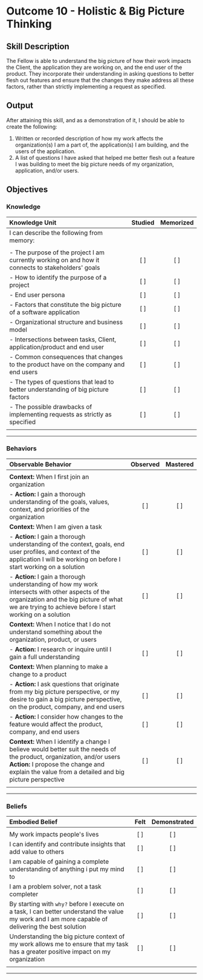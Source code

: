 # Outcome 10 - Holistic & Big Picture Thinking

## Skill Description

The Fellow is able to understand the big picture of how their work impacts the Client, the application they are working on, and the end user of the product. They incorporate their understanding in asking questions to better flesh out features and ensure that the changes they make address all these factors, rather than strictly implementing a request as specified.

## Output

After attaining this skill, and as a demonstration of it, I should be able to create the following:

1. Written or recorded description of how my work affects the organization(s) I am a part of, the application(s) I am building, and the users of the application.
2. A list of questions I have asked that helped me better flesh out a feature I was building to meet the big picture needs of my organization, application, and/or users.

## Objectives

### Knowledge

| Knowledge Unit | Studied | Memorized |
|:---|:---:|:---:|
| I can describe the following from memory: | | |
| | | |
| - The purpose of the project I am currently working on and how it connects to stakeholders' goals | [ ] | [ ] |
| - How to identify the purpose of a project | [ ] | [ ] |
| - End user persona | [ ] | [ ] |
| - Factors that constitute the big picture of a software application | [ ] | [ ] |
| - Organizational structure and business model | [ ] | [ ] |
| - Intersections between tasks, Client, application/product and end user | [ ] | [ ] |
| - Common consequences that changes to the product have on the company and end users | [ ] | [ ] |
| - The types of questions that lead to better understanding of big picture factors | [ ] | [ ] |
| - The possible drawbacks of implementing requests as strictly as specified | [ ] | [ ] |
| | | |

---

### Behaviors

| Observable Behavior | Observed | Mastered |
|:---|:---:|:---:|
| | | |
| **Context:** When I first join an organization | | |
| - **Action:** I gain a thorough understanding of the goals, values, context, and priorities of the organization | [ ] | [ ] |
| **Context:** When I am given a task | | |
| - **Action:** I gain a thorough understanding of the context, goals, end user profiles, and context of the application I will be working on before I start working on a solution | [ ] | [ ] |
| - **Action:** I gain a thorough understanding of how my work intersects with other aspects of the organization and the big picture of what we are trying to achieve before I start working on a solution | [ ] | [ ] |
| **Context:** When I notice that I do not understand something about the organization, product, or users | | |
| - **Action:** I research or inquire until I gain a full understanding | [ ] | [ ] |
| **Context:** When planning to make a change to a product | | |
| - **Action:** I ask questions that originate from my big picture perspective, or my desire to gain a big picture perspective, on the product, company, and end users | [ ] | [ ] |
| - **Action:** I consider how changes to the feature would affect the product, company, and end users | [ ] | [ ] |
| **Context:** When I identify a change I believe would better suit the needs of the product, organization, and/or users **Action:** I propose the change and explain the value from a detailed and big picture perspective | [ ] | [ ] |
| | | |

---

### Beliefs

| Embodied Belief | Felt | Demonstrated |
|:---|:---:|:---:|
| | | |
| My work impacts people's lives | [ ] | [ ] |
| I can identify and contribute insights that add value to others | [ ] | [ ] |
| I am capable of gaining a complete understanding of anything i put my mind to | [ ] | [ ] |
| I am a problem solver, not a task completer | [ ] | [ ] |
| By starting with `why?` before I execute on a task, I can better understand the value my work and I am more capable of delivering the best solution | [ ] | [ ] |
| Understanding the big picture context of my work allows me to ensure that my task has a greater positive impact on my organization | [ ] | [ ] |
| | | |
---
